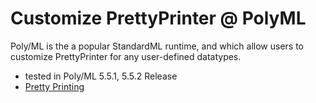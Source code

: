 
Customize PrettyPrinter @ PolyML
==============================================================

Poly/ML is the a popular StandardML runtime,
and which allow users to customize PrettyPrinter for any user-defined datatypes.


- tested in Poly/ML 5.5.1, 5.5.2 Release
- [Pretty Printing](http://www.polyml.org/docs/PrettyPrint.html "official doc")


